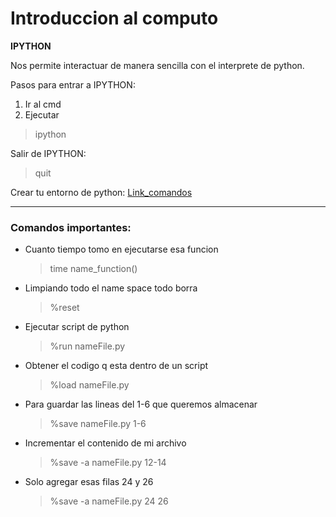 # Introduccion al computo

**IPYTHON**

Nos permite interactuar de manera sencilla con el interprete de python.

Pasos para entrar a IPYTHON:
1. Ir al cmd
2. Ejecutar
> ipython

Salir de IPYTHON:
> quit


Crear tu entorno de python: 
[Link_comandos](https://gist.github.com/MayumyCH/8641ce303572488239692db3a07f2334)


---

### Comandos importantes:

- Cuanto tiempo tomo en ejecutarse esa funcion 
  > time name_function()

- Limpiando todo el name space todo borra 
  > %reset

- Ejecutar script de python 
  > %run nameFile.py

- Obtener el codigo q esta dentro de un script
  > %load nameFile.py

- Para guardar las lineas del 1-6 que queremos almacenar
  > %save nameFile.py 1-6

- Incrementar el contenido de mi archivo
  > %save -a nameFile.py 12-14

- Solo agregar esas filas 24 y 26
  > %save -a nameFile.py 24 26